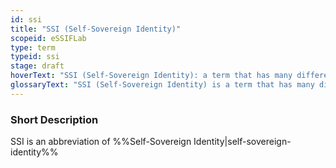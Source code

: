 ```yaml
---
id: ssi
title: "SSI (Self-Sovereign Identity)"
scopeid: eSSIFLab
type: term
typeid: ssi
stage: draft
hoverText: "SSI (Self-Sovereign Identity): a term that has many different interpretations, and that we use to refer to concepts/ideas, architectures, processes and technologies that aim to support (autonomous) Parties as they negotiate and execute electronic Transactions with one another."
glossaryText: "SSI (Self-Sovereign Identity) is a term that has many different interpretations, and that we use to refer to concepts/ideas, architectures, processes and technologies that aim to support (autonomous) %%parties^party%% as they negotiate and execute electronic %%transactions^transaction%% with one another."
---
```


### Short Description
SSI is an abbreviation of %%Self-Sovereign Identity|self-sovereign-identity%%